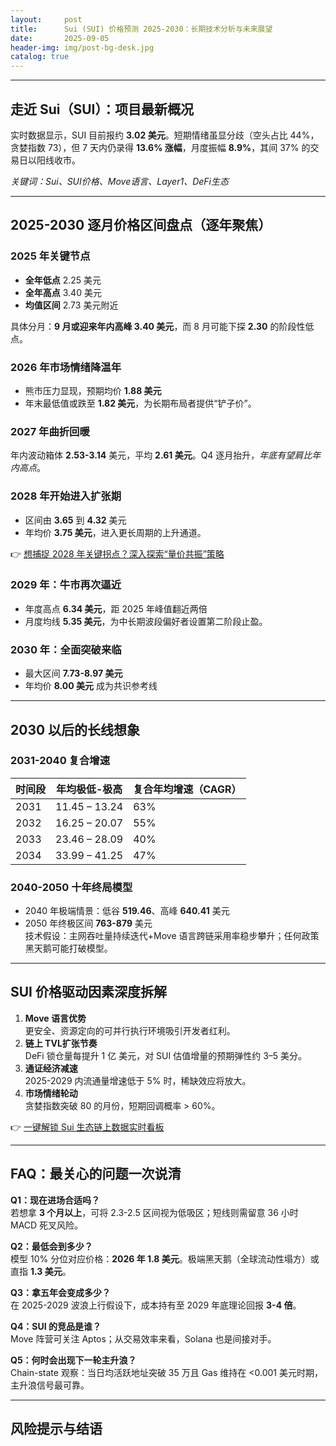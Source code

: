 ```yaml
---
layout:     post
title:      Sui (SUI) 价格预测 2025-2030：长期技术分析与未来展望
date:       2025-09-05
header-img: img/post-bg-desk.jpg
catalog: true
---
```


---

## 走近 Sui（SUI）：项目最新概况  
实时数据显示，SUI 目前报约 **3.02 美元**。短期情绪虽显分歧（空头占比 44%，贪婪指数 73），但 7 天内仍录得 **13.6% 涨幅**，月度振幅 **8.9%**，其间 37% 的交易日以阳线收市。  

*关键词：Sui、SUI价格、Move语言、Layer1、DeFi生态*  

---

## 2025-2030 逐月价格区间盘点（逐年聚焦）

### 2025 年关键节点
- **全年低点** 2.25 美元  
- **全年高点** 3.40 美元  
- **均值区间** 2.73 美元附近  

具体分月：**9 月或迎来年内高峰 3.40 美元**，而 8 月可能下探 **2.30** 的阶段性低点。

### 2026 年市场情绪降温年
- 熊市压力显现，预期均价 **1.88 美元**  
- 年末最低值或跌至 **1.82 美元**，为长期布局者提供“铲子价”。  

### 2027 年曲折回暖
年内波动箱体 **2.53-3.14** 美元，平均 **2.61 美元**。Q4 逐月抬升，*年底有望肩比年内高点*。  

### 2028 年开始进入扩张期
- 区间由 **3.65** 到 **4.32** 美元  
- 年均价 **3.75 美元**，进入更长周期的上升通道。  

👉 [想捕捉 2028 年关键拐点？深入探索“量价共振”策略](https://okxdog.com/)

### 2029 年：牛市再次逼近
- 年度高点 **6.34 美元**，距 2025 年峰值翻近两倍  
- 月度均线 **5.35 美元**，为中长期波段偏好者设置第二阶段止盈。  

### 2030 年：全面突破来临
- 最大区间 **7.73-8.97 美元**  
- 年均价 **8.00 美元** 成为共识参考线  

---

## 2030 以后的长线想象

### 2031-2040 复合增速
| 时间段 | 年均极低-极高 | 复合年均增速（CAGR） |
|-------|-------------|-------------------|
| 2031  | 11.45 – 13.24 | 63% |
| 2032  | 16.25 – 20.07 | 55% |
| 2033  | 23.46 – 28.09 | 40% |
| 2034  | 33.99 – 41.25 | 47% |

### 2040-2050 十年终局模型
- 2040 年极端情景：低谷 **519.46**、高峰 **640.41** 美元  
- 2050 年终极区间 **763-879** 美元  
技术假设：主网吞吐量持续迭代+Move 语言跨链采用率稳步攀升；任何政策黑天鹅可能打破模型。

---

## SUI 价格驱动因素深度拆解
1. **Move 语言优势**  
   更安全、资源定向的可并行执行环境吸引开发者红利。
2. **链上 TVL扩张节奏**  
   DeFi 锁仓量每提升 1 亿 美元，对 SUI 估值增量的预期弹性约 3–5 美分。
3. **通证经济减速**  
   2025-2029 内流通量增速低于 5% 时，稀缺效应将放大。
4. **市场情绪轮动**  
   贪婪指数突破 80 的月份，短期回调概率 > 60%。

👉 [一键解锁 Sui 生态链上数据实时看板](https://okxdog.com/)

---

## FAQ：最关心的问题一次说清

**Q1：现在进场合适吗？**  
若想拿 **3 个月以上**，可将 2.3-2.5 区间视为低吸区；短线则需留意 36 小时 MACD 死叉风险。

**Q2：最低会到多少？**  
模型 10% 分位对应价格：**2026 年 1.8 美元**。极端黑天鹅（全球流动性塌方）或直指 **1.3 美元**。

**Q3：拿五年会变成多少？**  
在 2025-2029 波浪上行假设下，成本持有至 2029 年底理论回报 **3-4 倍**。  

**Q4：SUI 的竞品是谁？**  
Move 阵营可关注 Aptos；从交易效率来看，Solana 也是间接对手。

**Q5：何时会出现下一轮主升浪？**  
Chain-state 观察：当日均活跃地址突破 35 万且 Gas 维持在 <0.001 美元时期，主升浪信号最可靠。  

---

## 风险提示与结语